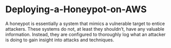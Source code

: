 # Deploying-a-Honeypot-on-AWS
A honeypot is essentially a system that mimics a vulnerable target to entice attackers. These systems do not, at least they shouldn’t, have any valuable information. Instead, they are configured to thoroughly log what an attacker is doing to gain insight into attacks and techniques.

